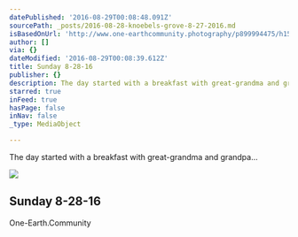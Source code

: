 ```yaml
---
datePublished: '2016-08-29T00:08:48.091Z'
sourcePath: _posts/2016-08-28-knoebels-grove-8-27-2016.md
isBasedOnUrl: 'http://www.one-earthcommunity.photography/p899994475/h150537f4#he5ecc78'
author: []
via: {}
dateModified: '2016-08-29T00:08:39.612Z'
title: Sunday 8-28-16
publisher: {}
description: The day started with a breakfast with great-grandma and grandpa…
starred: true
inFeed: true
hasPage: false
inNav: false
_type: MediaObject

---
```

The day started with a breakfast with great-grandma and grandpa...

<article style=""><img src="https://s3-us-west-2.amazonaws.com/the-grid-img/p/9c76383609e0b167ce6235b5cc261affc77c18f7.jpg" /><h1>Sunday 8-28-16</h1><p>One-Earth.Community</p></article>